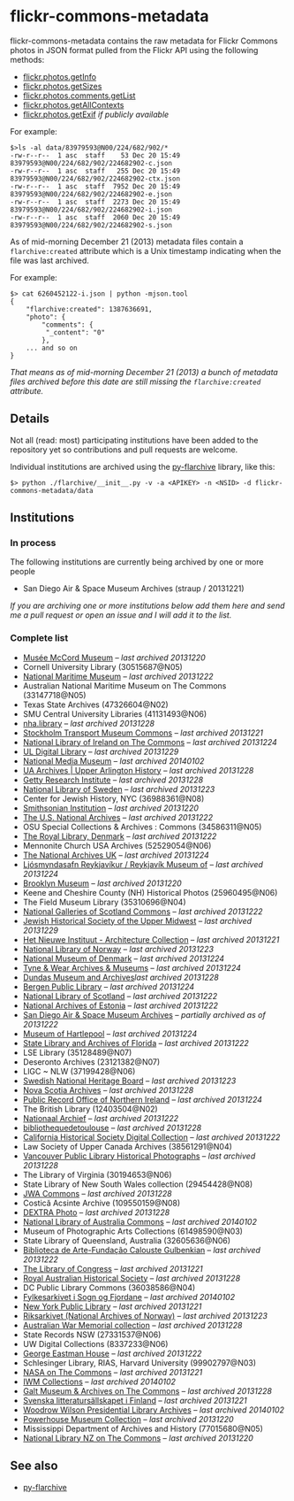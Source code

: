 # flickr-commons-metadata

flickr-commons-metadata contains the raw metadata for Flickr Commons photos in JSON format pulled from the Flickr API using the following methods:

* [flickr.photos.getInfo](http://www.flickr.com/services/api/flickr.photos.getInfo)
* [flickr.photos.getSizes](http://www.flickr.com/services/api/flickr.photos.getSizes)
* [flickr.photos.comments.getList](http://www.flickr.com/services/api/flickr.photos.comments.getList)
* [flickr.photos.getAllContexts](http://www.flickr.com/services/api/flickr.photos.getAllContexts)
* [flickr.photos.getExif](http://www.flickr.com/services/api/flickr.photos.getExif) _if publicly available_

For example:

	$>ls -al data/83979593@N00/224/682/902/*
	-rw-r--r--  1 asc  staff    53 Dec 20 15:49 83979593@N00/224/682/902/224682902-c.json
	-rw-r--r--  1 asc  staff   255 Dec 20 15:49 83979593@N00/224/682/902/224682902-ctx.json
	-rw-r--r--  1 asc  staff  7952 Dec 20 15:49 83979593@N00/224/682/902/224682902-e.json
	-rw-r--r--  1 asc  staff  2273 Dec 20 15:49 83979593@N00/224/682/902/224682902-i.json
	-rw-r--r--  1 asc  staff  2060 Dec 20 15:49 83979593@N00/224/682/902/224682902-s.json

As of mid-morning December 21 (2013) metadata files contain a
`flarchive:created` attribute which is a Unix timestamp indicating when the file
was last archived.

For example:

	$> cat 6260452122-i.json | python -mjson.tool
	{
	    "flarchive:created": 1387636691, 
	    "photo": {
        	"comments": {
   	         "_content": "0"
        	}, 
	    ... and so on
	}

_That means as of mid-morning December 21 (2013) a bunch of metadata files
archived before this date are still missing the `flarchive:created` attribute._

## Details

Not all (read: most) participating institutions have been added to the
repository yet so contributions and pull requests are welcome.

Individual institutions are archived using the
[py-flarchive](https://github.com/straup/py-flarchive) library, like this:

	$> python ./flarchive/__init__.py -v -a <APIKEY> -n <NSID> -d flickr-commons-metadata/data

## Institutions

### In process

The following institutions are currently being archived by one or more people

* San Diego Air & Space Museum Archives	(straup / 20131221)

_If you are archiving one or more institutions below add them here and send me a pull request or open an issue and I will add it to the list._

### Complete list

* [Musée McCord Museum](data/25786829%40N08) – _last archived 20131220_
* Cornell University Library	(30515687@N05)
* [National Maritime Museum](data/11334970%40N05) – _last archived 20131222_
* Australian National Maritime Museum on The Commons	(33147718@N05)
* Texas State Archives	(47326604@N02)
* SMU Central University Libraries	(41131493@N06)
* [nha.library](data/34101160@N07) – _last archived 20131228_
* [Stockholm Transport Museum Commons](data/62173425%40N02) – _last archived 20131221_
* [National Library of Ireland on The Commons](data/47290943@N03) – _last archived 20131224_
* [UL Digital Library](data/95717549@N07) – _last archived 20131229_
* [National Media Museum](data/26808453@N03) – _last archived 20140102_
* [UA Archives | Upper Arlington History](data/37784107@N08) – _last archived 20131228_
* [Getty Research Institute](data/35532303@N08) – _last archived 20131228_
* [National Library of Sweden](data/95520404@N07) – _last archived 20131223_
* Center for Jewish History, NYC	(36988361@N08)
* [Smithsonian Institution](data/25053835%40N03) – _last archived 20131220_
* [The U.S. National Archives](data/35740357%40N03) – _last archived 20131222_
* OSU Special Collections & Archives : Commons	(34586311@N05)
* [The Royal Library, Denmark](data/45270502@N06) – _last archived 20131222_
* Mennonite Church USA Archives	(52529054@N06)
* [The National Archives UK](data/31575009@N05) – _last archived 20131224_
* [Ljósmyndasafn Reykjavíkur / Reykjavík Museum of](data/9189488@N02) – _last archived 20131224_
* [Brooklyn Museum](data/83979593%40N00) – _last archived 20131220_
* Keene and Cheshire County (NH) Historical Photos	(25960495@N06)
* The Field Museum Library	(35310696@N04)
* [National Galleries of Scotland Commons](data/30835311@N07) – _last archived 20131222_
* [Jewish Historical Society of the Upper Midwest](data/48143042@N05) – _last archived 20131229_
* [Het Nieuwe Instituut - Architecture Collection](data/47154409%40N06) – _last archived 20131221_
* [National Library of Norway](data/48220291@N04) – _last archived 20131223_
* [National Museum of Denmark](data/95772747%40N07) – _last archived 20131224_
* [Tyne & Wear Archives & Museums](data/29295370@N07) – _last archived 20131224_
* [Dundas Museum and Archives](data/39758725@N03)_last archived 20131228_
* [Bergen Public Library](data/37381115@N04) – _last archived 20131224_
* [National Library of Scotland](data/14456531@N07) – _last archived 20131222_
* [National Archives of Estonia](data/94021017@N05) – _last archived 20131222_
* [San Diego Air & Space Museum Archives](data/49487266%40N07) – _partially archived as of 20131222_
* [Museum of Hartlepool](data/47908901@N03) – _last archived 20131224_
* [State Library and Archives of Florida](data/31846825%40N04) – _last archived 20131222_
* LSE Library	(35128489@N07)
* Deseronto Archives	(23121382@N07)
* LlGC ~ NLW	(37199428@N06)
* [Swedish National Heritage Board](data/34419668@N08) – _last archived 20131223_
* [Nova Scotia Archives](data/61232251@N05) – _last archived 20131228_
* [Public Record Office of Northern Ireland](data/54403180@N04) – _last archived 20131224_
* The British Library	(12403504@N02)
* [Nationaal Archief](data/29998366%40N02) – _last archived 20131222_
* [bibliothequedetoulouse](data/26134435@N05) – _last archived 20131228_
* [California Historical Society Digital Collection](data/99278405%40N04) – _last archived 20131222_
* Law Society of Upper Canada Archives	(38561291@N04)
* [Vancouver Public Library Historical Photographs](data/99915476@N04) – _last archived 20131228_
* The Library of Virginia	(30194653@N06)
* State Library of New South Wales collection	(29454428@N08)
* [JWA Commons](data/36281769@N04) – _last archived 20131228_
* Costică Acsinte Archive	(109550159@N08)
* [DEXTRA Photo](data/88669438@N03) – _last archived 20131228_
* [National Library of Australia Commons](data/67193564@N03) – _last archived 20140102_
* Museum of Photographic Arts Collections	(61498590@N03)
* State Library of Queensland, Australia	(32605636@N06)
* [Biblioteca de Arte-Fundação Calouste Gulbenkian](data/26577438%40N06) – _last archived 20131222_
* [The Library of Congress](data/8623220%40N02) – _last archived 20131221_
* [Royal Australian Historical Society](data/69269002@N04) – _last archived 20131228_
* DC Public Library Commons	(36038586@N04)
* [Fylkesarkivet i Sogn og Fjordane](data/37547255@N08) – _last archived 20140102_
* [New York Public Library](data/32951986%40N05) – _last archived 20131221_
* [Riksarkivet (National Archives of Norway)](data/59811348@N05) – _last archived 20131223_
* [Australian War Memorial collection](data/30115723@N02) – _last archived 20131228_
* State Records NSW	(27331537@N06)
* UW Digital Collections	(8337233@N06)
* [George Eastman House](data/7167652%40N06) – _last archived 20131222_
* Schlesinger Library, RIAS, Harvard University	(99902797@N03)
* [NASA on The Commons](data/44494372%40N05) – _last archived 20131221_
* [IWM Collections](data/32300107@N06) – _last archived 20140102_
* [Galt Museum & Archives on The Commons](data/23686862@N03) – _last archived 20131228_
* [Svenska litteratursällskapet i Finland](data/48641766%40N05) – _last archived 20131221_
* [Woodrow Wilson Presidential Library Archives](data/41815917@N06) – _last archived 20140102_
* [Powerhouse Museum Collection](data/24785917%40N03) – _last archived 20131220_
* Mississippi Department of Archives and History	(77015680@N05)
* [National Library NZ on The Commons](data/32741315%40N06) – _last archived 20131220_

## See also

* [py-flarchive](https://github.com/straup/py-flarchive)
